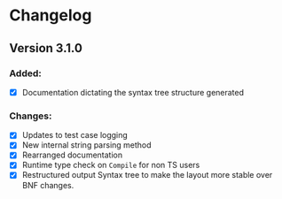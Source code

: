 # Changelog

## Version 3.1.0

### Added:
 - [x] Documentation dictating the syntax tree structure generated

### Changes:
 - [x] Updates to test case logging
 - [x] New internal string parsing method
 - [x] Rearranged documentation
 - [x] Runtime type check on `Compile` for non TS users
 - [x] Restructured output Syntax tree to make the layout more stable over BNF changes.